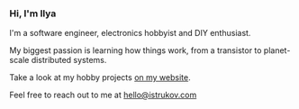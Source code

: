 ### Hi, I'm Ilya

I'm a software engineer, electronics hobbyist and DIY enthusiast.

My biggest passion is learning how things work, from a transistor to planet-scale distributed systems.

Take a look at my hobby projects [on my website](https://istrukov.com/projects/).

Feel free to reach out to me at [hello@istrukov.com](mailto:hello@istrukov.com)
